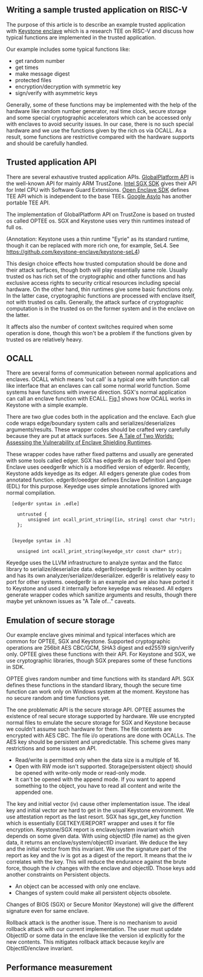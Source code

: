 ## Writing a sample trusted application on RISC-V

The purpose of this article is to describe an example trusted application with [Keystone enclave](https://keystone-enclave.org/) which is a research TEE on RISC-V and discuss how typical functions are implemented in the trusted application.

Our example includes some typical functions like:

* get random number
* get times
* make message digest
* protected files
* encryption/decryption with symmetric key
* sign/verify with asymmetric keys

Generally, some of these functions may be implemented with the help of the hardware like random number generator, real time clock, secure storage and some special cryptographic accelerators which can be accessed only with enclaves to avoid security issues.
In our case, there is no such special hardware and we use the functions given by the rich os via OCALL. As a result, some functions are restrictive compared with the hardware supports and should be carefully handled.

## Trusted application API

There are several exhaustive trusted application APIs. [GlobalPlatform API](https://globalplatform.org/document_types/api/) is the well-known API for mainly ARM TrustZone.
[Intel SGX SDK](https://software.intel.com/en-us/sgx/sdk) gives their API for Intel CPU with Software Guard Extensions.
[Open Enclave SDK](https://openenclave.io/sdk/) defines TEE API which is independent to the base TEEs.
[Google Asylo](https://asylo.dev/) has another portable TEE API.

The implementation of GlobalPlatform API on TrustZone is based on trusted os called OPTEE os. SGX and Keystone uses very thin runtimes instead of full os.

(Annotation: Keystone uses a thin runtime "Eyrie" as its standard runtime, though it can be replaced with more rich one, for example, SeL4. See https://github.com/keystone-enclave/keystone-seL4)

This design choice effects how trusted computation should be done and their attack surfaces, though both will play essentially same role.
Usually trusted os has rich set of the cryptographic and other functions and has exclusive access rights to security critical resources including special hardware. On the other hand, thin runtimes give some basic functions only. In the latter case, cryptographic functions are processed with enclave itself, not with trusted os calls.
Generally, the attack surface of cryptographic computation is in the trusted os on the former system and in the enclave on the latter.

It affects also the number of context switches required when some operation is done, though this won't be a problem if the functions given by trusted os are relatively heavy.

## OCALL

There are several forms of communication between normal applications and enclaves. OCALL which means 'out call' is a typical one with function call like interface that an enclaves can call some normal world function. Some systems have functions with inverse direction. SGX's normal application can call an enclave function with ECALL. [Fig.1](http://192.168.100.100/vc707/junkyard/blob/master/ocall-howto.pdf) shows how OCALL works in Keystone with a simple example.

There are two glue codes both in the application and the enclave.
Each glue code wraps edge/boundary system calls and serializes/deserializes arguments/results. These wrapper codes should be crafted very carefully because they are put at attack surfaces. See [A Tale of Two Worlds: Assessing the Vulnerability of Enclave Shielding Runtimes](https://people.cs.kuleuven.be/~jo.vanbulck/ccs19-tale.pdf).

These wrapper codes have rather fixed patterns and usually are generated with some tools called edger. SGX has edger8r as its edger tool and Open Enclave uses oeedger8r which is a modified version of edger8r. Recently, Keystone adds keyedge as its edger. All edgers generate glue codes from annotated function. edger8r/oeedger defines Enclave Definition Language (EDL) for this purpose. Keyedge uses simple annotations ignored with normal compilation.


```
  [edger8r syntax in .edle]

    untrusted {
        unsigned int ocall_print_string([in, string] const char *str);
    };


  [keyedge syntax in .h]
  
    unsigned int ocall_print_string(keyedge_str const char* str);

```


Keyedge uses the LLVM infrastructure to analyze syntax and the flatcc library to serialize/deserialize data. edger8r/oeedger8r is written by ocalm and has its own analyzer/serializer/deserializer. edger8r is relatively easy to port for other systems. oeedger8r is an example and we also have ported it to Keystone and used it internally before keyedge was released. All edgers generate wrapper codes which sanitize arguments and results, though there maybe yet unknown issues as "A Tale of..." caveats.

## Emulation of secure storage

Our example enclave gives minimal and typical interfaces which are common for OPTEE, SGX and Keystone. Supported cryptographic operations are 256bit AES CBC/GCM, SHA3 digest and ed25519 sign/verify only. OPTEE gives these functions with their API. For Keystone and SGX, we use cryptographic libraries, though SGX prepares some of these functions in SDK.

OPTEE gives random number and time functions with its standard API. SGX defines these functions in the standard library, though the secure time function can work only on Windows system at the moment. Keystone has no secure random and time functions yet.

The one problematic API is the secure storage API. OPTEE assumes the existence of real secure storage supported by hardware. We use encrypted normal files to emulate the secure storage for SGX and Keystone because we couldn't assume such hardware for them. The file contents are encrypted with AES CBC. The file i/o operations are done with OCALLs. The AES key should be persistent and unpredictable. This scheme gives many restrictions and some issues on API.

* Read/write is permitted only when the data size is a multiple of 16.
* Open with RW mode isn't supported. Storage(persistent object) should be opened with write-only mode or read-only mode.
* It can't be opened with the append mode. If you want to append something to the object, you have to read all content and write the appended one.

The key and initial vector (iv) cause other implementation issue. The ideal key and initial vector are hard to get in the usual Keystone environment. We use attestation report as the last resort. SGX has sgx_get_key function which is essentially EGETKEY/EREPORT wrapper and uses it for file encryption. Keystone/SGX report is enclave/system invariant which depends on some given data. With using objectID (file name) as the given data, it returns an enclave/system/objectID invariant. We deduce the key and the initial vector from this invariant.
We use the signature part of the report as key and the iv is got as a digest of the report. It means that the iv correlates with the key. This will reduce the endurance against the brute force, though the iv changes with the enclave and objectID.
Those keys add another constraints on Persistent objects. 

* An object can be accessed with only one enclave.
* Changes of system could make all persistent objects obsolete.

Changes of BIOS (SGX) or Secure Monitor (Keystone) will give the different signature even for same enclave.

Rollback attack is the another issue. There is no mechanism to avoid rollback attack with our current implementation. The user must update ObjectID or some data in the enclave like the version id explicitly for the new contents. This mitigates rollback attack because key/iv are ObjectID/enclave invariant.

## Performance measurement
